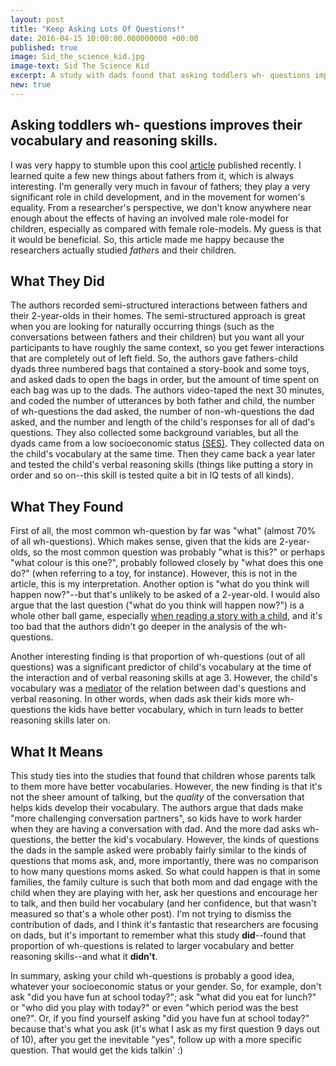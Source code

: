 ```yaml
---
layout: post
title: "Keep Asking Lots Of Questions!"
date: 2016-04-15 10:00:00.000000000 +00:00
published: true
image: Sid_the_science_kid.jpg
image-text: Sid The Science Kid
excerpt: A study with dads found that asking toddlers wh- questions improves their vocabulary and reasoning skills.
new: true
---
```


## Asking toddlers wh- questions improves their vocabulary and reasoning skills.

I was very happy to stumble upon this cool [article](https://onlinelibrary.wiley.com/doi/10.1111/cogs.12349/abstract) published recently. I learned quite a few new things about fathers from it, which is always interesting. I'm generally very much in favour of fathers; they play a very significant role in child development, and in the movement for women's equality. From a researcher's perspective, we don't know anywhere near enough about the effects of having an involved male role-model for children, especially as compared with female role-models. My guess is that it would be beneficial. So, this article made me happy because the researchers actually studied *fathers* and their children.

## What They Did

The authors recorded semi-structured interactions between fathers and their 2-year-olds in their homes. The semi-structured approach is great when you are looking for naturally occurring things (such as the conversations between fathers and their children) but you want all your participants to have roughly the same context, so you get fewer interactions that are completely out of left field. So, the authors gave fathers-child dyads three numbered bags that contained a story-book and some toys, and asked dads to open the bags in order, but the amount of time spent on each bag was up to the dads. The authors video-taped the next 30 minutes, and coded the number of utterances by both father and child, the number of wh-questions the dad asked, the number of non-wh-questions the dad asked, and the number and length of the child's responses for all of dad's questions. They also collected some background variables, but all the dyads came from a low socioeconomic status [(SES)](https://galpod.com/glossary#SES). They collected data on the child's vocabulary at the same time. Then they came back a year later and tested the child's verbal reasoning skills (things like putting a story in order and so on--this skill is tested quite a bit in IQ tests of all kinds).

## What They Found

First of all, the most common wh-question by far was "what" (almost 70% of all wh-questions). Which makes sense, given that the kids are 2-year-olds, so the most common question was probably "what is this?" or perhaps "what colour is this one?", probably followed closely by "what does this one do?" (when referring to a toy, for instance). However, this is not in the article, this is my interpretation. Another option is "what do you think will happen now?"--but that's unlikely to be asked of a 2-year-old. I would also argue that the last question ("what do you think will happen now?") is a whole other ball game, especially [when reading a story with a child](https://galpod.com/talking-about-books-moms-sharing-books-with-toddlers), and it's too bad that the authors didn't go deeper in the analysis of the wh-questions.

Another interesting finding is that proportion of wh-questions (out of all questions) was a significant predictor of child's vocabulary at the time of the interaction and of verbal reasoning skills at age 3. However, the child's vocabulary was a [mediator](https://galpod.com/glossary#mediation) of the relation between dad's questions and verbal reasoning. In other words, when dads ask their kids more wh-questions the kids have better vocabulary, which in turn leads to better reasoning skills later on.

## What It Means
This study ties into the studies that found that children whose parents talk to them more have better vocabularies. However, the new finding is that it's not the sheer amount of talking, but the *quality* of the conversation that helps kids develop their vocabulary. The authors argue that dads make "more challenging conversation partners", so kids have to work harder when they are having a conversation with dad. And the more dad asks wh-questions, the better the kid's vocabulary. However, the kinds of questions the dads in the sample asked were probably fairly similar to the kinds of questions that moms ask, and, more importantly, there was no comparison to how many questions moms asked. So what could happen is that in some families, the family culture is such that both mom and dad engage with the child when they are playing with her, ask her questions and encourage her to talk, and then build her vocabulary (and her confidence, but that wasn't measured so that's a whole other post). I'm not trying to dismiss the contribution of dads, and I think it's fantastic that researchers are focusing on dads, but it's important to remember what this study **did**--found that proportion of wh-questions is related to larger vocabulary and better reasoning skills--and what it **didn't**.

In summary, asking your child wh-questions is probably a good idea, whatever your socioeconomic status or your gender. So, for example, don't ask "did you have fun at school today?"; ask "what did you eat for lunch?" or "who did you play with today?" or even "which period was the best one?". Or, if you find yourself asking "did you have fun at school today?" because that's what you ask (it's what I ask as my first question 9 days out of 10), after you get the inevitable "yes", follow up with a more specific question. That would get the kids talkin' :)
